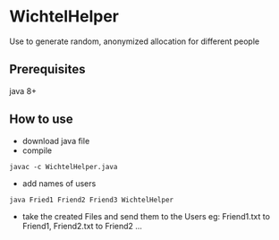 # WichtelHelper
Use to generate random, anonymized allocation for different people

## Prerequisites 
java 8+

## How to use

- download java file
- compile
```
javac -c WichtelHelper.java
```

- add names of users
```
java Fried1 Friend2 Friend3 WichtelHelper
```
- take the created Files and send them to the Users eg: 
Friend1.txt to Friend1, Friend2.txt to Friend2 ...
